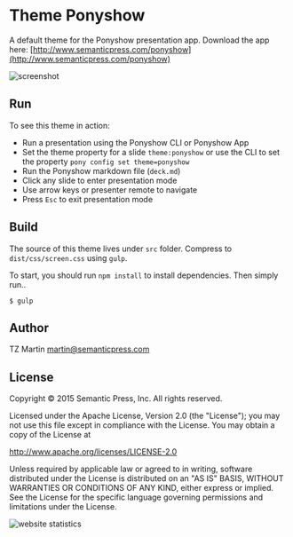 # Theme Ponyshow

A default theme for the Ponyshow presentation app.  Download the app here: [http://www.semanticpress.com/ponyshow](http://www.semanticpress.com/ponyshow)

![screenshot](http://placehold.it/480x320)

## Run

To see this theme in action:

- Run a presentation using the Ponyshow CLI or Ponyshow App
- Set the theme property for a slide ```theme:ponyshow``` or use the CLI to set the property ```pony config set theme=ponyshow```
- Run the Ponyshow markdown file (```deck.md```)
- Click any slide to enter presentation mode
- Use arrow keys or presenter remote to navigate
- Press `Esc` to exit presentation mode

## Build

The source of this theme lives under ```src``` folder.  Compress to ```dist/css/screen.css``` using ```gulp```.

To start, you should run ```npm install``` to install dependencies.  Then simply run..

```
$ gulp
```

## Author

TZ Martin <martin@semanticpress.com>

## License

Copyright © 2015 Semantic Press, Inc. All rights reserved.

Licensed under the Apache License, Version 2.0 (the "License");
you may not use this file except in compliance with the License.
You may obtain a copy of the License at

http://www.apache.org/licenses/LICENSE-2.0

Unless required by applicable law or agreed to in writing, software
distributed under the License is distributed on an "AS IS" BASIS,
WITHOUT WARRANTIES OR CONDITIONS OF ANY KIND, either express or implied.
See the License for the specific language governing permissions and
limitations under the License.

<img
src="http://c.statcounter.com/10534093/0/9ad73f33/1/"
alt="website statistics" style="border:none;">